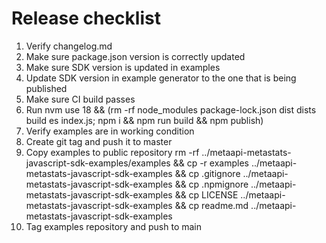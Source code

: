 # Release checklist
1. Verify changelog.md
2. Make sure package.json version is correctly updated
3. Make sure SDK version is updated in examples
4. Update SDK version in example generator to the one that is being published
5. Make sure CI build passes
6. Run nvm use 18 && (rm -rf node_modules package-lock.json dist dists build es index.js; npm i && npm run build && npm publish)
7. Verify examples are in working condition
8. Create git tag and push it to master
9. Copy examples to public repository
   rm -rf ../metaapi-metastats-javascript-sdk-examples/examples &&
   cp -r examples ../metaapi-metastats-javascript-sdk-examples &&
   cp .gitignore ../metaapi-metastats-javascript-sdk-examples &&
   cp .npmignore ../metaapi-metastats-javascript-sdk-examples &&
   cp LICENSE ../metaapi-metastats-javascript-sdk-examples &&
   cp readme.md ../metaapi-metastats-javascript-sdk-examples
10. Tag examples repository and push to main
